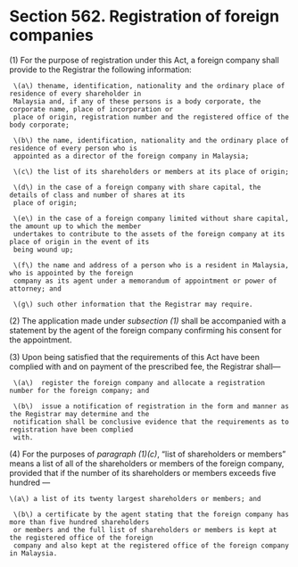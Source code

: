 # Section 562. Registration of foreign companies

\(1\) For the purpose of registration under this Act, a foreign company shall provide to the Registrar the following information:

```text
 \(a\) thename, identification, nationality and the ordinary place of residence of every shareholder in         
 Malaysia and, if any of these persons is a body corporate, the corporate name, place of incorporation or        
 place of origin, registration number and the registered office of the body corporate;

 \(b\) the name, identification, nationality and the ordinary place of residence of every person who is   
 appointed as a director of the foreign company in Malaysia;

 \(c\) the list of its shareholders or members at its place of origin;

 \(d\) in the case of a foreign company with share capital, the details of class and number of shares at its   
 place of origin;

 \(e\) in the case of a foreign company limited without share capital, the amount up to which the member        
 undertakes to contribute to the assets of the foreign company at its place of origin in the event of its       
 being wound up;

 \(f\) the name and address of a person who is a resident in Malaysia, who is appointed by the foreign   
 company as its agent under a memorandum of appointment or power of attorney; and

 \(g\) such other information that the Registrar may require.
```

\(2\) The application made under _subsection \(1\)_ shall be accompanied with a statement by the agent of the foreign company confirming his consent for the appointment.

\(3\) Upon being satisfied that the requirements of this Act have been complied with and on payment of the prescribed fee, the Registrar shall—

```text
 \(a\)  register the foreign company and allocate a registration number for the foreign company; and

 \(b\)  issue a notification of registration in the form and manner as the Registrar may determine and the   
 notification shall be conclusive evidence that the requirements as to registration have been complied   
 with.
```

\(4\) For the purposes of _paragraph \(1\)\(c\)_, “list of shareholders or members” means a list of all of the shareholders or members of the foreign company, provided that if the number of its shareholders or members exceeds five hundred —

```text
\(a\) a list of its twenty largest shareholders or members; and

 \(b\) a certificate by the agent stating that the foreign company has more than five hundred shareholders        
 or members and the full list of shareholders or members is kept at the registered office of the foreign        
 company and also kept at the registered office of the foreign company in Malaysia.
```

